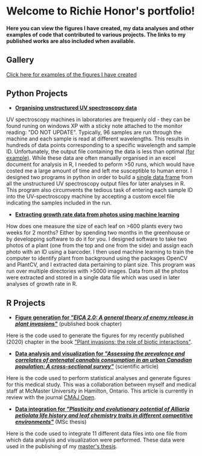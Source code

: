 <!-- Global site tag (gtag.js) - Google Analytics -->
<script async src="https://www.googletagmanager.com/gtag/js?id=G-54BX40JXLL"></script>
<script>
  window.dataLayer = window.dataLayer || [];
  function gtag(){dataLayer.push(arguments);}
  gtag('js', new Date());

  gtag('config', 'G-54BX40JXLL');
</script>


# Welcome to Richie Honor's portfolio! 

#### Here you can view the figures I have created, my data analyses and other examples of code that contributed to various projects. The links to my published works are also included when available. 



## **Gallery**
[Click here for examples of the figures I have created](Gallery.html)





## **Python Projects**


* **[Organising unstructured UV spectroscopy data](UV-Docs/UVSpec_Portfolio.html)**

UV spectroscopy machines in laboratories are frequenly old - they can be found runing on windows XP with a sticky note attached to the monitor reading: "DO NOT UPDATE". Typically, 96 samples are run through the machine and each sample is read at different wavelengths. This results in hundreds of data points corresponding to a specific wavelength and sample ID. Unfortunately, the output file containing the data is less than optimal [(for example)](UV-Docs/Dat_Dec_6_2019.txt). While these data are often manually organised in an excel document for analysis in R, I needed to peform >50 runs, which would have costed me a large amount of time and left me susceptible to human error. I designed two programs in python in order to build a [single data frame](UV-Docs/All_UV_Data.txt) from all the unstructured UV spectroscopy output files for later analyses in R. This program also circumvents the tedious task of entering each sample ID into the UV-spectroscopy machine by accepting a custom excel file indicating the samples included in the run.





* **[Extracting growth rate data from photos using machine learning](Machine_Learning_Portfolio.html)**

How does one measure the size of each leaf on >600 plants every two weeks for 2 months? Either by spending two months in the greenhouse or by developping software to do it for you. I designed software to take two photos of a plant (one from the top and one from the side) and assign each photo with an ID using a barcoder. I then used machine learning to train the computer to identify plant from background using the packages OpenCV and PlantCV, and I extracted data pertaining to plant size. This program was run over multiple directories with >5000 images. Data from all the photos were extracted and stored in a single data file which was used in later analyses of growth rate in R. 





## **R Projects**



* **[Figure generation for *"EICA 2.0: A general theory of enemy release in plant invasions"*](EICA2_SuppMat.html)** (published book chapter)

Here is the code used to generate the figures for my recently published (2020) chapter in the book ["Plant invasions: the role of biotic interactions"](https://www.cabi.org/cabebooks/ebook/20203555905). 




 * **[Data analysis and visualization for *"Assessing the prevalence and correlates of antenatal cannabis consumption in an urban Canadian population: A cross-sectional survey"*](Kaarid_et_al_2021_SupplementaryMaterial.html)** (scientific article)

Here is the code used to perform statistical analyses and generate figures for this medical study. This was a collaboration between myself and medical staff at McMaster University in Hamilton, Ontario. This article is currently in review with the journal [CMAJ Open](http://cmajopen.ca).




 * **[Data integration for *"Plasticity and evolutionary potential of Alliaria petiolata life history and leaf chemistry traits in different competitive environments"*](AllData_Synthesis.html)** (MSc thesis)

Here is the code used to integrate 11 different data files into one file from which data analysis and visualization were performed. These data were used in the publishing of my [master's thesis](https://qspace.library.queensu.ca/handle/1974/28610).











